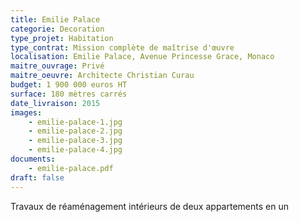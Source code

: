 ```yaml
---
title: Emilie Palace
categorie: Decoration
type_projet: Habitation
type_contrat: Mission complète de maîtrise d'œuvre
localisation: Emilie Palace, Avenue Princesse Grace, Monaco
maitre_ouvrage: Privé
maitre_oeuvre: Architecte Christian Curau
budget: 1 900 000 euros HT
surface: 180 mètres carrés
date_livraison: 2015
images:
    - emilie-palace-1.jpg
    - emilie-palace-2.jpg
    - emilie-palace-3.jpg
    - emilie-palace-4.jpg
documents:
    - emilie-palace.pdf
draft: false
---
```

Travaux de réaménagement intérieurs de deux appartements en un
